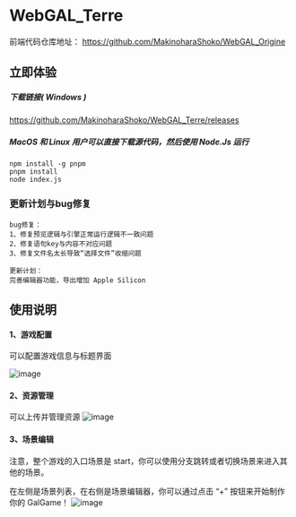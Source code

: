 # WebGAL_Terre

前端代码仓库地址： https://github.com/MakinoharaShoko/WebGAL_Origine

## 立即体验

##### 下载链接( Windows )

https://github.com/MakinoharaShoko/WebGAL_Terre/releases

##### MacOS 和 Linux 用户可以直接下载源代码，然后使用 Node.Js 运行 

```
npm install -g pnpm
pnpm install
node index.js
```

### 更新计划与bug修复

```
bug修复：
1、修复预览逻辑与引擎正常运行逻辑不一致问题
2、修复语句key与内容不对应问题
3、修复文件名太长导致“选择文件”收缩问题

更新计划：
完善编辑器功能，导出增加 Apple Silicon
```

## 使用说明

#### 1、游戏配置

可以配置游戏信息与标题界面

![image](https://user-images.githubusercontent.com/30483415/164865583-f893a56c-16dc-47f6-a8fc-b69a49133976.png)

#### 2、资源管理

可以上传并管理资源
![image](https://user-images.githubusercontent.com/30483415/164865600-6453ca3d-35f4-4183-a4a3-a0d1e223b338.png)


#### 3、场景编辑

注意，整个游戏的入口场景是 start，你可以使用分支跳转或者切换场景来进入其他的场景。

在左侧是场景列表，在右侧是场景编辑器，你可以通过点击 “+” 按钮来开始制作你的 GalGame！
![image](https://user-images.githubusercontent.com/30483415/164865631-4eb655e6-feca-42ef-a1f8-8be2d36e17cf.png)

